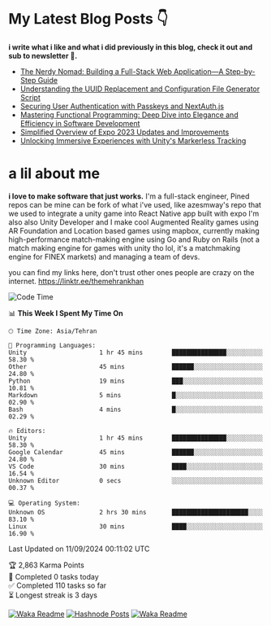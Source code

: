 # My Latest Blog Posts 👇
**i write what i like and what i did previously in this blog, check it out and sub to newsletter 🫡.**

<!-- HASHNODE_BLOG:START -->
- [The Nerdy Nomad: Building a Full-Stack Web Application—A Step-by-Step Guide](https://themehrankhan.hashnode.dev/the-nerdy-nomad-building-a-full-stack-web-applicationa-step-by-step-guide)
- [Understanding the UUID Replacement and Configuration File Generator Script](https://themehrankhan.hashnode.dev/understanding-the-uuid-replacement-and-configuration-file-generator-script)
- [Securing User Authentication with Passkeys and NextAuth.js](https://themehrankhan.hashnode.dev/securing-user-authentication-with-passkeys-and-nextauthjs)
- [Mastering Functional Programming: Deep Dive into Elegance and Efficiency in Software Development](https://themehrankhan.hashnode.dev/mastering-functional-programming-deep-dive-into-elegance-and-efficiency-in-software-development)
- [Simplified Overview of Expo 2023 Updates and Improvements](https://themehrankhan.hashnode.dev/expo-2023-updates-and-features-summary)
- [Unlocking Immersive Experiences with Unity's Markerless Tracking](https://themehrankhan.hashnode.dev/unlocking-immersive-experiences-with-unitys-markerless-tracking)

<!-- HASHNODE_BLOG:END -->

# a lil about me
**i love to make  software that just works.**
I'm a full-stack engineer, Pined repos can be mine can be fork of what i've used, like azesmway's repo that we used to integrate a unity game into React Native app built with expo I'm also also Unity Developer and I make cool Augmented Reality games using AR Foundation and Location based games using mapbox, currently making high-performance match-making engine using Go and Ruby on Rails (not a match making engine for games with unity tho lol, it's a matchmaking engine for FINEX markets) and managing a team of devs.

you can find my links here, don't trust other ones people are crazy on the internet.
https://linktr.ee/themehrankhan

<!--START_SECTION:waka-->
![Code Time](http://img.shields.io/badge/Code%20Time-618%20hrs%2046%20mins-blue)

📊 **This Week I Spent My Time On** 

```text
🕑︎ Time Zone: Asia/Tehran

💬 Programming Languages: 
Unity                    1 hr 45 mins        ███████████████░░░░░░░░░░   58.30 % 
Other                    45 mins             ██████░░░░░░░░░░░░░░░░░░░   24.80 % 
Python                   19 mins             ███░░░░░░░░░░░░░░░░░░░░░░   10.81 % 
Markdown                 5 mins              █░░░░░░░░░░░░░░░░░░░░░░░░   02.90 % 
Bash                     4 mins              █░░░░░░░░░░░░░░░░░░░░░░░░   02.29 % 

🔥 Editors: 
Unity                    1 hr 45 mins        ███████████████░░░░░░░░░░   58.30 % 
Google Calendar          45 mins             ██████░░░░░░░░░░░░░░░░░░░   24.80 % 
VS Code                  30 mins             ████░░░░░░░░░░░░░░░░░░░░░   16.54 % 
Unknown Editor           0 secs              ░░░░░░░░░░░░░░░░░░░░░░░░░   00.37 % 

💻 Operating System: 
Unknown OS               2 hrs 30 mins       █████████████████████░░░░   83.10 % 
Linux                    30 mins             ████░░░░░░░░░░░░░░░░░░░░░   16.90 % 
```


 Last Updated on 11/09/2024 00:11:02 UTC
<!--END_SECTION:waka-->

<!-- TODO-IST:START -->
🏆  2,863 Karma Points           
🌸  Completed 0 tasks today           
✅  Completed 110 tasks so far           
⏳  Longest streak is 3 days
<!-- TODO-IST:END -->

[![Waka Readme](https://github.com/TheMehranKhan/themehrankhan/actions/workflows/main.yml/badge.svg)](https://github.com/TheMehranKhan/themehrankhan/actions/workflows/main.yml)
[![Hashnode Posts](https://github.com/TheMehranKhan/themehrankhan/actions/workflows/hashnode.yml/badge.svg)](https://github.com/TheMehranKhan/themehrankhan/actions/workflows/hashnode.yml)
[![Waka Readme](https://github.com/TheMehranKhan/themehrankhan/actions/workflows/waka.yml/badge.svg)](https://github.com/TheMehranKhan/themehrankhan/actions/workflows/waka.yml)

